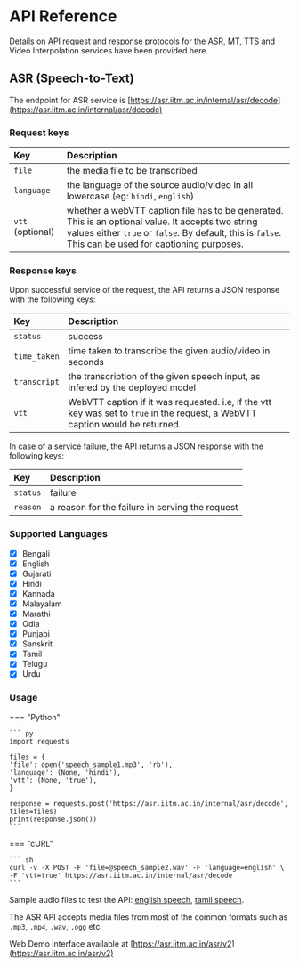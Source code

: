 # API Reference

Details on API request and response protocols for the ASR, MT, TTS and Video Interpolation services have been provided here.

## ASR (Speech-to-Text)

The endpoint for ASR service is [https://asr.iitm.ac.in/internal/asr/decode](https://asr.iitm.ac.in/internal/asr/decode)

### Request keys

| Key               | Description                                                                         |
| :---              | :----                                                                               |
| `file`            | the media file to be transcribed                                                    |
| `language`        | the language of the source audio/video in all lowercase (eg: `hindi`, `english`)    |
| `vtt` (optional)  | whether a webVTT caption file has to be generated. This is an optional value. It accepts two string values either `true` or `false`. By default, this is `false`. This can be used for captioning purposes.|


### Response keys

Upon successful service of the request, the API returns a JSON response with the following keys:

| Key               | Description                                                                         |
| :---              | :----                                                                               |
| `status`          | success                                                                             |
| `time_taken`      | time taken to transcribe the given audio/video in seconds                           |
| `transcript`      | the transcription of the given speech input, as infered by the deployed model       |
| `vtt`             | WebVTT caption if it was requested. i.e, if the vtt key was set to `true` in the request, a WebVTT caption would be returned.|

In case of a service failure, the API returns a JSON response with the following keys:

| Key               | Description                                                                         |
| :---              | :----                                                                               |
| `status`          | failure                                                                             |
| `reason`          | a reason for the failure in serving the request                                     |


### Supported Languages

- [x] Bengali
- [x] English
- [x] Gujarati
- [x] Hindi
- [x] Kannada
- [x] Malayalam
- [x] Marathi
- [x] Odia
- [x] Punjabi
- [x] Sanskrit
- [x] Tamil
- [x] Telugu
- [x] Urdu

### Usage

=== "Python"

    ``` py
    import requests

    files = {
    'file': open('speech_sample1.mp3', 'rb'),
    'language': (None, 'hindi'),
    'vtt': (None, 'true'),
    }

    response = requests.post('https://asr.iitm.ac.in/internal/asr/decode', files=files)
    print(response.json())
    ```

=== "cURL"

    ``` sh
    curl -v -X POST -F 'file=@speech_sample2.wav' -F 'language=english' \
    -F 'vtt=true' https://asr.iitm.ac.in/internal/asr/decode
    ```

Sample audio files to test the API: [english speech](https://drive.google.com/file/d/1ucJCfKfKr00_09H8_FmW57xFYHYPzC2h/view?usp=share_link), [tamil speech](https://drive.google.com/file/d/19tgIL2YeZ-vU9eABePeBL_O1f1jWp2Sv/view?usp=share_link).

The ASR API accepts media files from most of the common formats such as `.mp3`, `.mp4`, `.wav`, `.ogg` etc.

Web Demo interface available at [https://asr.iitm.ac.in/asr/v2](https://asr.iitm.ac.in/asr/v2)